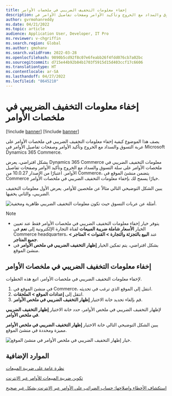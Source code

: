 ```yaml
---
title: إخفاء معلومات التخفيف الضريبي في ملخصات الأوامر‬
description: يصف هذا الموضوع كيفية إخفاء معلومات التخفيف الضريبي في ملخصات الأوامر‬ على عربة التسوق والسداد مع الخروج وتأكيد الأوامر وصفحات تفاصيل الأوامر في Microsoft Dynamics 365 Commerce.
author: gvrmohanreddy
ms.date: 04/21/2022
ms.topic: article
audience: Application User, Developer, IT Pro
ms.reviewer: v-chgriffin
ms.search.region: Global
ms.author: gmohanv
ms.search.validFrom: 2022-03-28
ms.openlocfilehash: 9890b5cd92f8c07e6feabb26f4fdd076cb7a02bc
ms.sourcegitcommit: d715e44b92b84b1703f5915d15d403ccf17c6606
ms.translationtype: HT
ms.contentlocale: ar-SA
ms.lasthandoff: 04/27/2022
ms.locfileid: "8645210"
---
```

# <a name="hide-tax-breakup-information-in-order-summaries"></a>إخفاء معلومات التخفيف الضريبي في ملخصات الأوامر‬

[!include [banner](includes/banner.md)]
[!include [banner](includes/preview-banner.md)]

يصف هذا الموضوع كيفية إخفاء معلومات التخفيف الضريبي في ملخصات الأوامر‬ على عربة التسوق والسداد مع الخروج وتأكيد الأوامر وصفحات تفاصيل الأوامر في Microsoft Dynamics 365 Commerce.

بشكل افتراضي، يعرض Dynamics 365 Commerce معلومات التخفيف الضريبي في ملخصات الأوامر‬ على سلة التسوق والسداد مع الخروج وتأكيد الأوامر وصفحات تفاصيل الأوامر. اعتبارًا من الإصدار 10.0.27 من Commerce، يتضمن منشئ الموقع في Commerce خيارًا يسمح لك بإخفاء معلومات التخفيف الضريبي في ملخصات الأوامر‬‬.

يبين الشكل التوضيحي التالي مثالاً عن ملخصين للأوامر. يعرض الأول معلومات التخفيف الضريبي، والثاني يخفيها.

![أمثلة عن عربات التسوق حيث تكون معلومات التخفيف الضريبي ظاهرية ومخفية.](media/prices-include-sales-tax-e-Commerce.png)

> [!NOTE]
> - يتوفر خيار إخفاء معلومات التخفيف الضريبي في ملخصات الأوامر فقط عند تعيين الخيار **الأسعار شاملة ضريبة المبيعات‬** لقناة التجارة الإلكترونية إلى **نعم** في Commerce headquarters، عند **البيع بالتجزئة والتجارة \> القنوات \> المتاجر \> جميع المتاجر‬**. 
> - بشكل افتراضي، يتم تمكين الخيار **إظهار التخفيف الضريبي في ملخص الأوامر** في منشئ الموقع.

## <a name="hide-tax-breakup-information-in-order-summaries"></a>إخفاء معلومات التخفيف الضريبي في ملخصات الأوامر‬

لإخفاء معلومات التخفيف الضريبي في ملخصات الأوامر‬، اتبع هذه الخطوات.

1. في منشئ الموقع في Commerce، انتقل إلى الموقع الذي ترغب في تحديثه.
1. انتقل إلى **إعدادات الموقع \> الملحقات**.
1. قم بإلغاء تحديد خانة الاختيار **إظهار التخفيف الضريبي في ملخص الأوامر**.

لإظهار التخفيف الضريبي في ملخص الأوامر، حدد خانة الاختيار **إظهار التخفيف الضريبي في ملخص الأوامر**.  

يبين الشكل التوضيحي التالي خانة الاختيار **إظهار التخفيف الضريبي في ملخص الأوامر** مميزة ومحددة في منشئ الموقع.

![خيار إظهار التخفيف الضريبي في ملخص الأوامر في منشئ الموقع.](media/prices-include-sales-tax-e-Commerce-site-settings.png)

## <a name="additional-resources"></a>الموارد الإضافية

[نظرة عامة على ضريبة المبيعات](/finance/general-ledger/indirect-taxes-overview)

[تكوين ضريبة المبيعات للأوامر عبر الإنترنت](sales-tax-config.md)

[استكشاف الأخطاء وإصلاحها: حساب الضرائب على الأوامر عبر الإنترنت بشكل غير صحيح](troubleshoot/tax-miscalculated-online-order.md)

